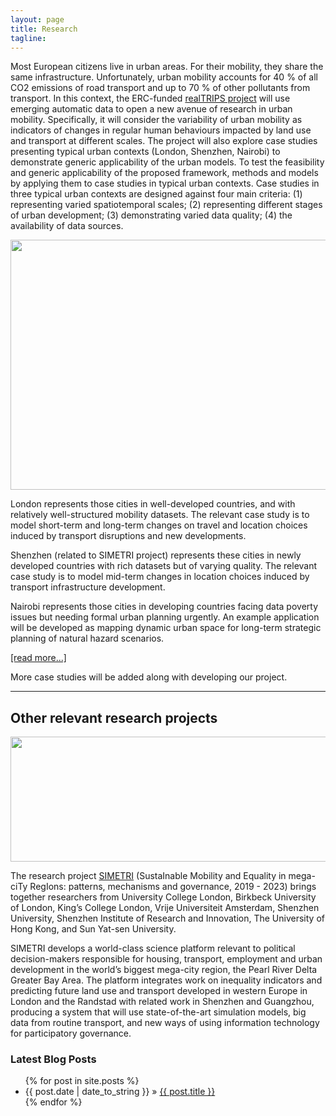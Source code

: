 ```yaml
---
layout: page
title: Research
tagline:
---
```


Most European citizens live in urban areas. For their mobility, they share the same infrastructure. Unfortunately, urban mobility accounts for 40 % of all CO2 emissions of road transport and up to 70 % of other pollutants from transport. In this context, the ERC-funded [realTRIPS project](https://cordis.europa.eu/project/id/949670) will use emerging automatic data to open a new avenue of research in urban mobility. Specifically, it will consider the variability of urban mobility as indicators of changes in regular human behaviours impacted by land use and transport at different scales. The project will also explore case studies presenting typical urban contexts (London, Shenzhen, Nairobi) to demonstrate generic applicability of the urban models. To test the feasibility and generic applicability of the proposed framework, methods and models by applying them to case studies in typical urban contexts. Case studies in three typical urban contexts are designed against four main criteria: (1) representing varied spatiotemporal scales; (2) representing different stages of urban development; (3) demonstrating varied data quality; (4) the availability of data sources. 

<p align="center">
  <img width="800" height="400" src="/figures/cities/realtrips.png">
</p>

London represents those cities in well-developed countries, and with relatively well-structured mobility datasets. The relevant case study is to model short-term and long-term changes on travel and location choices induced by transport disruptions and new developments.           

Shenzhen (related to SIMETRI project) represents these cities in newly developed countries with rich datasets but of varying quality. The relevant case study is to model mid-term changes in location choices induced by transport infrastructure development. 

Nairobi represents those cities in developing countries facing data poverty issues but needing formal urban planning urgently. An example application will be developed as mapping dynamic urban space for long-term strategic planning of natural hazard scenarios. 

<a href="/publications.html">[read more...]</a> 

More case studies will be added along with developing our project. 

---

## Other relevant research projects

<p align="center">
  <img width="600" height="200" src="https://my.loyals.nl/uploads/images/websites/vrije-universiteit-spatial-economics/detail/simabout-the-project-1-2.png">
</p>

The research project [SIMETRI](https://simetri.uk/about-the-project) (SustaInable Mobility and Equality in mega-ciTy RegIons: patterns, mechanisms and governance, 2019 - 2023) brings together researchers from University College London, Birkbeck University of London, King’s College London, Vrije Universiteit Amsterdam, Shenzhen University, Shenzhen Institute of Research and Innovation, The University of Hong Kong, and Sun Yat-sen University.

SIMETRI develops a world-class science platform relevant to political decision-makers responsible for housing, transport, employment and urban development in the world’s biggest mega-city region, the Pearl River Delta Greater Bay Area. The platform integrates work on inequality indicators and predicting future land use and transport developed in western Europe in London and the Randstad with related work in Shenzhen and Guangzhou, producing a system that will use state-of-the-art simulation models, big data from routine transport, and new ways of using information technology for participatory governance. 





### Latest Blog Posts

<ul class="posts">
  {% for post in site.posts %}
    <li><span>{{ post.date | date_to_string }}</span> &raquo; <a href="{{ post.url }}">{{ post.title }}</a></li>
  {% endfor %}
</ul>
